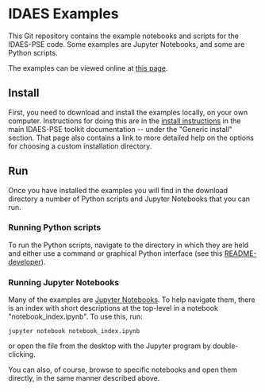 # IDAES Examples

This Git repository contains the example notebooks and scripts for
the IDAES-PSE code. Some examples are Jupyter Notebooks, and
some are Python scripts.

The examples can be viewed online at 
[this page](https://examples-pse.readthedocs.io/).

## Install

First, you need to download and install the examples locally, on your own computer.
Instructions for doing this are in the
[install instructions](https://idaes-pse.readthedocs.io/en/stable/install/index.html)
in the main IDAES-PSE toolkit documentation -- under the "Generic install"
section. That page also contains a link to more detailed help on the
options for choosing a custom installation directory.

## Run

Once you have installed the examples you will find in the download
directory a number of Python scripts and Jupyter Notebooks that you
can run.

### Running Python scripts

To run the Python scripts, navigate to the directory in which they
are held and either use a command or graphical Python interface (see this 
[README-developer](README-developer.md)).

### Running Jupyter Notebooks

Many of the examples are [Jupyter Notebooks](https://jupyter.org).
To help navigate them, there is an index with short descriptions
at the top-level in a notebook "notebook_index.ipynb". To use this, run:

	jupyter notebook notebook_index.ipynb

or open the file from the desktop with the Jupyter program by double-clicking.

You can also, of course, browse to specific notebooks and open them directly, in the same manner described above.
